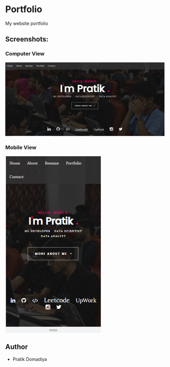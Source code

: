 # Portfolio

My website portfolio

## Screenshots:

### Computer View

![alt text](https://github.com/Pratikdomadiya/Pratikdomadiya.github.io/blob/main/Portfolio/Portfolio.PNG)

### Mobile View

![alt text](https://github.com/Pratikdomadiya/Pratikdomadiya.github.io/blob/main/Portfolio/Portfolio_mobile.jpeg)

## Author

* Pratik Domadiya
